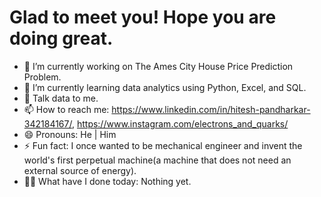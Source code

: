 # Glad to meet you! Hope you are doing great.

- 🔭 I’m currently working on The Ames City House Price Prediction Problem.
- 🌱 I’m currently learning data analytics using Python, Excel, and SQL.
- 💬 Talk data to me.
- 📫 How to reach me: https://www.linkedin.com/in/hitesh-pandharkar-342184167/, https://www.instagram.com/electrons_and_quarks/
- 😄 Pronouns: He | Him
- ⚡ Fun fact: I once wanted to be mechanical engineer and invent the world's first perpetual machine(a machine that does not need an external source of energy).
- 👷‍♂️ What have I done today: Nothing yet.

<!--
**HiteshPandharkar/HiteshPandharkar** is a ✨ _special_ ✨ repository because its `README.md` (this file) appears on your GitHub profile.

Here are some ideas to get you started:

- 🔭 I’m currently working on The Ames City House Price Prediction Problem.
- 🌱 I’m currently learning data analytics using Python, Excel.
- 👯 I’m looking to collaborate on ...
- 🤔 I’m looking for help with ...
- 💬 Ask me about ...
- 📫 How to reach me: https://www.linkedin.com/in/hitesh-pandharkar-342184167/, https://www.instagram.com/electrons_and_quarks/
- 😄 Pronouns: He | Him
- ⚡ Fun fact: I once wanted to be mechanical engineer and invent the world's first perpetual machine(a machine that does not need an external source of energy).
